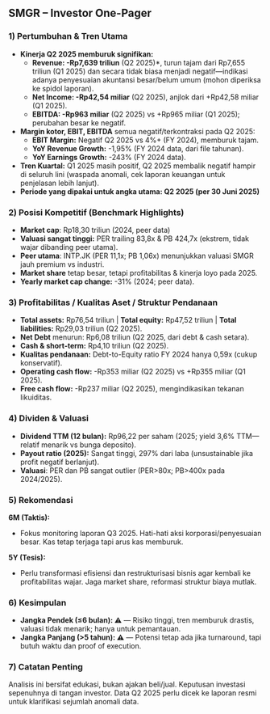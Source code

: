 ## SMGR – Investor One-Pager

### 1) Pertumbuhan & Tren Utama
- **Kinerja Q2 2025 memburuk signifikan:**
  - **Revenue: -Rp7,639 triliun** (Q2 2025)*, turun tajam dari Rp7,655 triliun (Q1 2025) dan secara tidak biasa menjadi negatif—indikasi adanya penyesuaian akuntansi besar/belum umum (mohon diperiksa ke spidol laporan).
  - **Net Income: -Rp42,54 miliar** (Q2 2025), anjlok dari +Rp42,58 miliar (Q1 2025).
  - **EBITDA: -Rp963 miliar** (Q2 2025) vs +Rp965 miliar (Q1 2025); perubahan besar ke negatif.
- **Margin kotor, EBIT, EBITDA** semua negatif/terkontraksi pada Q2 2025:
  - **EBIT Margin:** Negatif Q2 2025 vs 4%+ (FY 2024), memburuk tajam.
  - **YoY Revenue Growth:** -1,95% (FY 2024 data, dari file tahunan).
  - **YoY Earnings Growth:** -243% (FY 2024 data).
- **Tren Kuartal:** Q1 2025 masih positif, Q2 2025 membalik negatif hampir di seluruh lini (waspada anomali, cek laporan keuangan untuk penjelasan lebih lanjut).
- **Periode yang dipakai untuk angka utama: Q2 2025 (per 30 Juni 2025)**

### 2) Posisi Kompetitif (Benchmark Highlights)
- **Market cap**: Rp18,30 triliun (2024, peer data)
- **Valuasi sangat tinggi:** PER trailing 83,8x & PB 424,7x (ekstrem, tidak wajar dibanding peer utama).
- **Peer utama**: INTP.JK (PER 11,1x; PB 1,06x) menunjukkan valuasi SMGR jauh premium vs industri.
- **Market share** tetap besar, tetapi profitabilitas & kinerja loyo pada 2025.
- **Yearly market cap change:** -31% (2024; peer data).

### 3) Profitabilitas / Kualitas Aset / Struktur Pendanaan
- **Total assets:** Rp76,54 triliun | **Total equity:** Rp47,52 triliun | **Total liabilities:** Rp29,03 triliun (Q2 2025).
- **Net Debt** menurun: Rp6,08 triliun (Q2 2025, dari debt & cash setara).
- **Cash & short-term:** Rp4,10 triliun (Q2 2025).
- **Kualitas pendanaan:** Debt-to-Equity ratio FY 2024 hanya 0,59x (cukup konservatif).
- **Operating cash flow:** -Rp353 miliar (Q2 2025) vs +Rp355 miliar (Q1 2025).
- **Free cash flow:** -Rp237 miliar (Q2 2025), mengindikasikan tekanan likuiditas.

### 4) Dividen & Valuasi
- **Dividend TTM (12 bulan):** Rp96,22 per saham (2025; yield 3,6% TTM—relatif menarik vs bunga deposito).
- **Payout ratio (2025):** Sangat tinggi, 297% dari laba (unsustainable jika profit negatif berlanjut).
- **Valuasi**: PER dan PB sangat outlier (PER>80x; PB>400x pada 2024/2025).

### 5) Rekomendasi
**6M (Taktis):**
- Fokus monitoring laporan Q3 2025. Hati-hati aksi korporasi/penyesuaian besar. Kas tetap terjaga tapi arus kas memburuk.

**5Y (Tesis):**
- Perlu transformasi efisiensi dan restrukturisasi bisnis agar kembali ke profitabilitas wajar. Jaga market share, reformasi struktur biaya mutlak.

### 6) Kesimpulan
- **Jangka Pendek (≤6 bulan): ⚠️** — Risiko tinggi, tren memburuk drastis, valuasi tidak menarik; hanya untuk pemantauan.
- **Jangka Panjang (>5 tahun): ⚠️** — Potensi tetap ada jika turnaround, tapi butuh waktu dan proof of execution.

### 7) Catatan Penting
Analisis ini bersifat edukasi, bukan ajakan beli/jual. Keputusan investasi sepenuhnya di tangan investor. Data Q2 2025 perlu dicek ke laporan resmi untuk klarifikasi sejumlah anomali data.